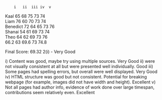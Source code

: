 		i	ii	iii	iv	v	
Kaal		65	68	75	73	74	
Liam		76	60	70	73	74	
Benedict	72	64	65	73	76	
Shanai		54	61	69	73	74	
Theo		64	62	69	73	76	
		66.2	63	69.6	73	74.8

Final Score: 69.32
2(i) - Very Good

i) Content was good, maybe try using multiple sources.
Very Good
ii) were not visually consistent at all but were presented well individually.
Good
iii) Some pages had spelling errors, but overall were well displayed.
Very Good
iv) HTML structure was good but not consistent. Potential for breaking webpage (for example, images did not have width and height).
Excellent
v) Not all pages had author info, evidence of work done over large timespan, contributions seem relatively even.
Excellent